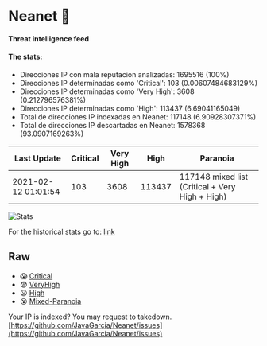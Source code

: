 # Neanet :hocho:
#### Threat intelligence feed
#### The stats:

- Direcciones IP con mala reputacion analizadas: 1695516 (100%)
- Direcciones IP determinadas como 'Critical':  103 (0.00607484683129%)
- Direcciones IP determinadas como 'Very High':  3608 (0.212796576381%)
- Direcciones IP determinadas como 'High':  113437 (6.69041165049)
- Total de direcciones IP indexadas en Neanet:  117148 (6.90928307371%)
- Total de direcciones IP descartadas en Neanet:  1578368 (93.0907169263%)

| Last Update | Critical | Very High | High | Paranoia |
| --- | --- | --- | --- | --- |
| 2021-02-12 01:01:54 | 103 | 3608 | 113437 | 117148 mixed list (Critical + Very High + High)|

![Stats](https://docs.google.com/spreadsheets/d/e/2PACX-1vSnaNMIXVabIpDJjufMlzH7poXnshF3mgd8Is1g9ytUEzVsP5my4Trn8f-xkoLLQ38xpL3HtmUexLo6/pubchart?oid=501124687&format=image)

For the historical stats go to: [link](/stats.csv)
## Raw
- :scream: [Critical](https://raw.githubusercontent.com/JavaGarcia/Neanet/master/blacklists/neanet_critical.txt)
- :fearful: [VeryHigh](https://raw.githubusercontent.com/JavaGarcia/Neanet/master/blacklists/neanet_veryHigh.txtt)
- :frowning: [High](https://raw.githubusercontent.com/JavaGarcia/Neanet/master/blacklists/neanet_high.txt)
- :dizzy_face: [Mixed-Paranoia](https://raw.githubusercontent.com/JavaGarcia/Neanet/master/blacklists/neanet_all.txt)


Your IP is indexed? You may request to takedown. [https://github.com/JavaGarcia/Neanet/issues](https://github.com/JavaGarcia/Neanet/issues)






































































































































































































































































































































































































































































































































































































































































































































































































































































































































































































































































































































































































































































































































































































































































































































































































































































































































































































































































































































































































































































































































































































































































































































































































































































































































































































































































































































































































































































































































































































































































































































































































































































































































































































































































































































































































































































































































































































































































































































































































































































































































































































































































































